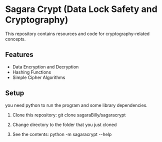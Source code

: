 # Sagara Crypt (Data Lock Safety and Cryptography)

This repository contains resources and code for cryptography-related concepts.

## Features

- Data Encryption and Decryption
- Hashing Functions
- Simple Cipher Algorithms 

## Setup
you need python to run the program and some library dependencies.  

1. Clone this repository:
git clone sagaraBilly/sagaracrypt

2. Change directory to the folder that you just cloned

3. See the contents:
python -m sagaracrypt --help

